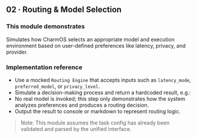 ## 02 · Routing & Model Selection

### This module demonstrates
Simulates how CharmOS selects an appropriate model and execution environment based on user-defined preferences like latency, privacy, and provider.

### Implementation reference
- Use a mocked `Routing Engine` that accepts inputs such as `latency_mode`, `preferred_model`, or `privacy_level`.
- Simulate a decision-making process and return a hardcoded result, e.g.:
 - No real model is invoked; this step only demonstrates how the system analyzes preferences and produces a routing decision.
 - Output the result to console or markdown to represent routing logic.

> Note: This module assumes the task config has already been validated and parsed by the unified interface.

